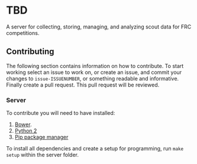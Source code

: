 # TBD
A server for collecting, storing, managing, and analyzing scout data for FRC competitions.

## Contributing

The following section contains information on how to contribute.
To start working select an issue to work on, or create an issue, and commit your changes to
 `issue-ISSUENUMBER`, or something readable and informative. Finally create a 
pull request. This pull request will be reviewed.

### Server
To contribute you will need to have installed:
1. [Bower](http://bower.io).
2. [Python 2](http://python.org)
3. [Pip package manager](https://pip.pypa.io/en/stable/)

To install all dependencies and create a setup for programming, run `make setup`
within the server folder.
